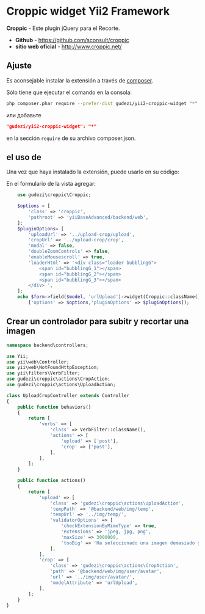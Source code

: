 # Croppic widget Yii2 Framework

**Croppic** - Este plugin jQuery para el Recorte.

 - **Github** - https://github.com/sconsult/croppic
 - **sitio web oficial** - http://www.croppic.net/

## Ajuste

Es aconsejable instalar la extensión a través de [composer](http://getcomposer.org/download/).

Sólo tiene que ejecutar el comando en la consola:

```bash
php composer.phar require --prefer-dist gudezi/yii2-croppic-widget "*"
```

или добавьте

```json
"gudezi/yii2-croppic-widget": "*"
```

en la sección `require` de su archivo composer.json.

## el uso de

Una vez que haya instalado la extensión, puede usarlo en su código:

En el formulario de la vista agregar:

```php
    use gudezi\croppic\Croppic;

    $options = [
        'class' => 'croppic',
        'pathroot' => 'yiiBaseAdvanced/backend/web',
    ];
    $pluginOptions= [
        'uploadUrl' => '../upload-crop/upload',
        'cropUrl' => '../upload-crop/crop',
        'modal' => false,
        'doubleZoomControls' => false,
        'enableMousescroll' => true,
        'loaderHtml' => '<div class="loader bubblingG">
            <span id="bubblingG_1"></span>
            <span id="bubblingG_2"></span>
            <span id="bubblingG_3"></span>
        </div> ',
    ];
    echo $form->field($model, 'urlUpload')->widget(Croppic::className(),
        ['options' => $options,'pluginOptions' => $pluginOptions]); 
```

## Crear un controlador para subitr y recortar una imagen 

```php
namespace backend\controllers;

use Yii;
use yii\web\Controller;
use yii\web\NotFoundHttpException;
use yii\filters\VerbFilter;
use gudezi\croppic\actions\CropAction;
use gudezi\croppic\actions\UploadAction;

class UploadCropController extends Controller
{
    public function behaviors()
    {
        return [
            'verbs' => [
                'class' => VerbFilter::className(),
                'actions' => [
                    'upload' => ['post'],
                    'crop' => ['post'],
                ],
            ],
        ];
    }

    public function actions()
    {
        return [
            'upload' => [
                'class' => 'gudezi\croppic\actions\UploadAction',
                'tempPath' => '@backend/web/img/temp',
                'tempUrl' => '../img/temp/',
                'validatorOptions' => [
                    'checkExtensionByMimeType' => true,
                    'extensions' => 'jpeg, jpg, png',
                    'maxSize' => 3000000,
                    'tooBig' => 'Ha seleccionado una imagen demasiado grande (máx. 3 MB)',
                ],
            ],
            'crop' => [
                'class' => 'gudezi\croppic\actions\CropAction',
                'path' => '@backend/web/img/user/avatar',
                'url' => '../img/user/avatar/',
                'modelAttribute' => 'urlUpload',
            ],
        ];
    }
}
```

